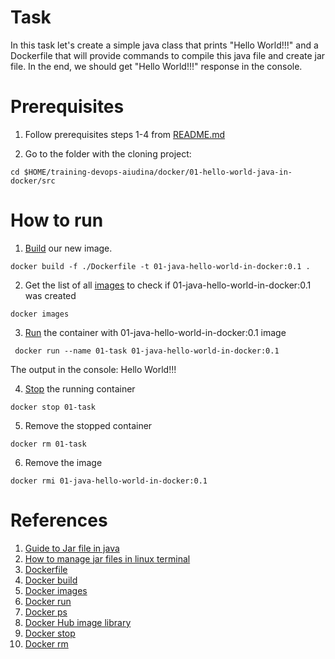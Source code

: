 # Task
In this task let's create a simple java class that prints "Hello World!!!" and a Dockerfile that will provide commands to compile this java file and create jar file. In the end, we should get "Hello World!!!" response in the console.
# Prerequisites

1. Follow prerequisites steps 1-4 from [README.md](../../README.md)

2. Go to the folder with the cloning project:
```
cd $HOME/training-devops-aiudina/docker/01-hello-world-java-in-docker/src
```

# How to run 

1. [Build](https://docs.docker.com/engine/reference/commandline/build/) our new image. 

```
docker build -f ./Dockerfile -t 01-java-hello-world-in-docker:0.1 .
```

2. Get the list of all [images](https://docs.docker.com/engine/reference/commandline/images/) to check if 01-java-hello-world-in-docker:0.1 was created 
```
docker images
```

3. [Run](https://docs.docker.com/engine/reference/commandline/run/) the container with 01-java-hello-world-in-docker:0.1 image
  ```
   docker run --name 01-task 01-java-hello-world-in-docker:0.1
  ```
The output in the console: 
Hello World!!!<br>

4. [Stop](https://docs.docker.com/engine/reference/commandline/stop/) the running container
```
docker stop 01-task
```
5. Remove the stopped container
```
docker rm 01-task
```
6. Remove the image
```
docker rmi 01-java-hello-world-in-docker:0.1
```



# References
1. [Guide to Jar file in java](https://www.baeldung.com/java-create-jar)
2. [How to manage jar files in linux terminal](https://www.tecmint.com/create-and-execute-jar-file-in-linux/)
3. [Dockerfile](https://docs.docker.com/engine/reference/builder/)
4. [Docker build](https://docs.docker.com/engine/reference/commandline/build/)
5. [Docker images](https://docs.docker.com/engine/reference/commandline/images/)
6. [Docker run](https://docs.docker.com/engine/reference/commandline/run/)
7. [Docker ps ](https://docs.docker.com/engine/reference/commandline/ps/)
8. [Docker Hub image library](https://hub.docker.com/)
9. [Docker stop](https://docs.docker.com/engine/reference/commandline/stop/)
10. [Docker rm](https://docs.docker.com/engine/reference/commandline/rm/)

